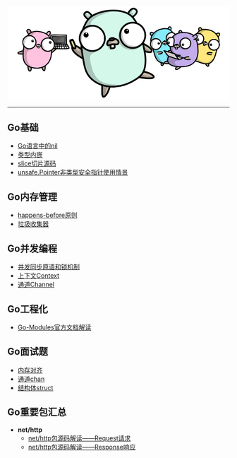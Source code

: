 <div align=center width=60%><img src="/assets/go.png"/></div>

------

## Go基础

* [Go语言中的nil](/docs/Go语言中的nil.md)
* [类型内嵌](/docs/Go语言中的类型内嵌.md)
* [slice切片源码](docs/slice源码解读.md)
* [unsafe.Pointer非类型安全指针使用情景](/docs/unsafe.Pointer非安全类型指针.md)

## Go内存管理

* [happens-before原则](/docs/Go语言HappensBefore原则.md)
* [垃圾收集器](/docs/Go语言垃圾收集器.md)

## Go并发编程

* [并发同步原语和锁机制](docs/Go语言并发同步原语和锁.md)
* [上下文Context](/docs/Go语言上下文Context.md)
* [通道Channel](/docs/Go语言通道Channel.md)

## Go工程化

* [Go-Modules官方文档解读](docs/Go-Modules官方文档解读.md)

## Go面试题

* [内存对齐](docs/Go语言内存对齐.md)
* [通道chan](/docs/Go面试Channel.md)
* [结构体struct](/docs/Go面试结构体.md)

## Go重要包汇总

* **net/http**
  * [net/http包源码解读——Request请求](/docs/http包之Request.md)
  * [net/http包源码解读——Response响应](/docs/http包之Response.md)
  
